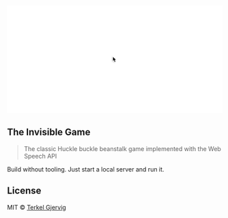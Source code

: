 <p align="center">
    <img src="https://github.com/terkelg/invisible/raw/master/card.jpg">  
</p>

## The Invisible Game
> The classic Huckle buckle beanstalk game implemented with the Web Speech API

Build without tooling. Just start a local server and run it.


## License

MIT © [Terkel Gjervig](https://terkel.com)
